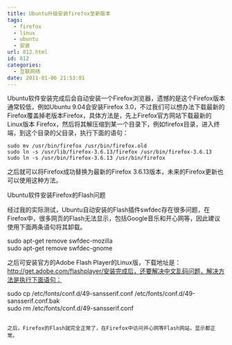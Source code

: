 ```yaml
---
title: Ubuntu升级安装firefox至新版本
tags:
  - firefox
  - linux
  - ubuntu
  - 安装
url: 812.html
id: 812
categories:
  - 互联网络
date: 2011-01-06 21:53:01
---
```


Ubuntu软件安装完成后会自动安装一个Firefox浏览器，遗憾的是这个Firefox版本通常较低，例如Ubuntu 9.04会安装Firefox 3.0，不过我们可以想办法下载最新的Firefox覆盖掉老版本Firefox，具体方法是，先上Firefox官方网站下载最新的Linux版本 Firefox，然后将其解压缩到某一个目录下，例如firefox目录，进入终端，到这个目录的父目录，执行下面的语句：  


```sudo cp -r firefox /usr/lib/firefox-3.6.13  
sudo mv /usr/bin/firefox /usr/bin/firefox.old  
sudo ln -s /usr/lib/firefox-3.6.13/firefox /usr/bin/firefox-3.6.13  
sudo ln -s /usr/bin/firefox-3.6.13 /usr/bin/firefox 
```

之后就可以将Firefox成功替换为最新的Firefox 3.6.13版本，未来的Firefox更新也可以使用这种方法。  

Ubuntu软件安装Firefox的Flash问题  

经过我的实际测试，Ubuntu自动安装的Flash插件swfdec存在很多问题，在Firefox中，很多网页的Flash无法显示，包括Google音乐和开心网等，因此建议使用下面两条语句将其卸载。  

sudo apt-get remove swfdec-mozilla  
sudo apt-get remove swfdec-gnome 

之后可安装官方的Adobe Flash Player的Linux版，下载地址是： http://get.adobe.com/flashplayer/安装完成后，还要解决中文乱码问题，解决方法是执行下面语句：  

sudo cp /etc/fonts/conf.d/49-sansserif.conf /etc/fonts/conf.d/49-sansserif.conf.bak  
sudo rm /etc/fonts/conf.d/49-sansserif.conf 
```

之后，Firefox的Flash就完全正常了，在Firefox中访问开心网等Flash网站，显示都正常。